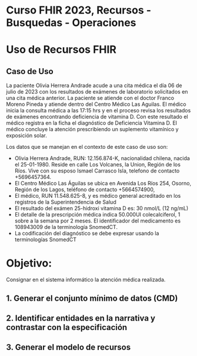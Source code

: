 # Curso FHIR 2023, Recursos - Busquedas - Operaciones #

# Uso de Recursos FHIR #
## Caso de Uso ##

La paciente Olivia Herrera Andrade acude a una cita médica el día 06 de julio de 2023 con los resultados de exámenes de laboratorio solicitados en una cita médica anterior. 
La paciente se atiende con el doctor Franco Moreno Pineda y atiende dentro del Centro Médico Las Aguilas.
El médico inicia la consulta médica a las 17:15 hrs y en el proceso revisa los resultados de exámenes encontrando deficiencia de vitamina D. Con este resultado el médico registra en la ficha el diagnóstico de Deficiencia Vitamina D.
El médico concluye la atención prescribiendo un suplemento vitamínico y exposición solar.

Los datos que se manejan en el contexto de este caso de uso son:
* Olivia Herrera Andrade, RUN: 12.156.874-K, nacionalidad chilena, nacida el 25-01-1980. Reside en calle Los Volcanes, la Union, Región de los Ríos. Vive con su esposo Ismael Carrasco Isla, telefono de contacto +5696457364.
* El Centro Médico Las Águilas se ubica en Avenida Los Ríos 254,  Osorno, Región de los Lagos, teléfono de contacto +5664574900,
* El médico, RUN 11.548.625-8, y es médico general acreditado en los registros de la Superintendencia de Salud
* El resultado del exámen 25-hidroxi vitamina D es: 30 nmol/L (12 ng/mL)
* El detalle de la prescripción médica indica 50.000UI colecalciferol, 1 sobre a la semana por 2 meses. El identificador del medicamento es 108943009 de la terminología SnomedCT.
* La codificación del diagnóstico se debe expresar usando la terminologías SnomedCT

# Objetivo: #
Consignar en el sistema informático la atención médica realizada.

## 1. Generar el conjunto mínimo de datos (CMD) ##

## 2. Identificar entidades en la narrativa y contrastar con la especificación ##

## 3. Generar el modelo de recursos ##

